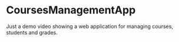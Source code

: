 # CoursesManagementApp
Just a demo video showing a web application for managing courses, students and grades.
